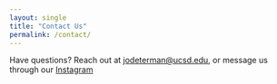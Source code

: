 ```yaml
---
layout: single
title: "Contact Us"
permalink: /contact/
---
```


Have questions? Reach out at [jodeterman@ucsd.edu](mailto:jodeterman@ucsd.edu), or message us through our [Instagram](/https://www.instagram.com/sd_cyber_conf/)

